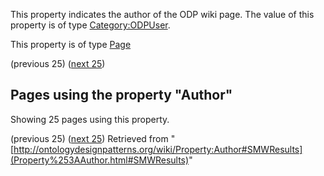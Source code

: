 This property indicates the author of the ODP wiki page. The value of this property is of type [Category:ODPUser](../Category/ODPUser.md "Category:ODPUser").


This property is of type [Page](../Type/Page.md "Type:Page")




  

(previous 25) ([next 25](index.php@title=Property%253AAuthor&from=Free+text+on+pattern+submision+page.html#SMWResults "Property:Author"))
## Pages using the property "Author"


Showing 25 pages using this property.


(previous 25) ([next 25](index.php@title=Property%253AAuthor&from=Free+text+on+pattern+submision+page.html#SMWResults "Property:Author"))
Retrieved from "[http://ontologydesignpatterns.org/wiki/Property:Author#SMWResults](Property%253AAuthor.html#SMWResults)"